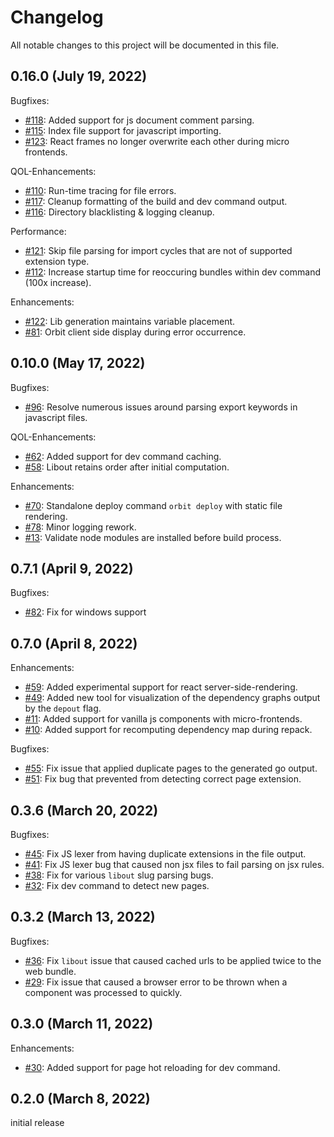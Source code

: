 # Changelog
All notable changes to this project will be documented in this file.

## 0.16.0 (July 19, 2022)

Bugfixes: 
- [#118](https://github.com/GuyARoss/orbit/issues/118): Added support for js document comment parsing.
- [#115](https://github.com/GuyARoss/orbit/issues/115): Index file support for javascript importing.
- [#123](https://github.com/GuyARoss/orbit/issues/123): React frames no longer overwrite each other during micro frontends.

QOL-Enhancements:
- [#110](https://github.com/GuyARoss/orbit/issues/110): Run-time tracing for file errors.
- [#117](https://github.com/GuyARoss/orbit/issues/117): Cleanup formatting of the build and dev command output.
- [#116](https://github.com/GuyARoss/orbit/issues/116): Directory blacklisting & logging cleanup.

Performance:
- [#121](https://github.com/GuyARoss/orbit/issues/121): Skip file parsing for import cycles that are not of supported extension type.
- [#112](https://github.com/GuyARoss/orbit/issues/112): Increase startup time for reoccuring bundles within dev command (100x increase).

Enhancements:
- [#122](https://github.com/GuyARoss/orbit/issues/122): Lib generation maintains variable placement.
- [#81](https://github.com/GuyARoss/orbit/issues/81): Orbit client side display during error occurrence.

## 0.10.0 (May 17, 2022)

Bugfixes:
- [#96](https://github.com/GuyARoss/orbit/issues/96): Resolve numerous issues around parsing export keywords in javascript files.

QOL-Enhancements:
- [#62](https://github.com/GuyARoss/orbit/issues/62): Added support for dev command caching.
- [#58](https://github.com/GuyARoss/orbit/issues/58): Libout retains order after initial computation.

Enhancements:
- [#70](https://github.com/GuyARoss/orbit/issues/70): Standalone deploy command `orbit deploy` with static file rendering.
- [#78](https://github.com/GuyARoss/orbit/issues/78): Minor logging rework.
- [#13](https://github.com/GuyARoss/orbit/issues/13): Validate node modules are installed before build process.


## 0.7.1 (April 9, 2022)

Bugfixes:
- [#82](https://github.com/GuyARoss/orbit/issues/82): Fix for windows support


## 0.7.0 (April 8, 2022)

Enhancements:
- [#59](https://github.com/GuyARoss/orbit/issues/59): Added experimental support for react server-side-rendering.
- [#49](https://github.com/GuyARoss/orbit/issues/49): Added new tool for visualization of the dependency graphs output by the `depout` flag.
- [#11](https://github.com/GuyARoss/orbit/issues/11): Added support for vanilla js components with micro-frontends.
- [#10](https://github.com/GuyARoss/orbit/issues/10): Added support for recomputing dependency map during repack.

Bugfixes:
- [#55](https://github.com/GuyARoss/orbit/issues/55): Fix issue that applied duplicate pages to the generated go output.
- [#51](https://github.com/GuyARoss/orbit/issues/51): Fix bug that prevented from detecting correct page extension.


## 0.3.6 (March 20, 2022)

Bugfixes:
- [#45](https://github.com/GuyARoss/orbit/issues/45): Fix JS lexer from having duplicate extensions in the file output.
- [#41](https://github.com/GuyARoss/orbit/issues/41): Fix JS lexer bug that caused non jsx files to fail parsing on jsx rules.
- [#38](https://github.com/GuyARoss/orbit/issues/38): Fix for various `libout` slug parsing bugs.
- [#32](https://github.com/GuyARoss/orbit/issues/32): Fix dev command to detect new pages.


## 0.3.2 (March 13, 2022)

Bugfixes:
- [#36](https://github.com/GuyARoss/orbit/issues/36): Fix `libout` issue that caused cached urls to be applied twice to the web bundle.
- [#29](https://github.com/GuyARoss/orbit/issues/29): Fix issue that caused a browser error to be thrown when a component was processed to quickly.


## 0.3.0 (March 11, 2022)

Enhancements:
- [#30](https://github.com/GuyARoss/orbit/issues/30): Added support for page hot reloading for dev command.


## 0.2.0 (March 8, 2022)
initial release
